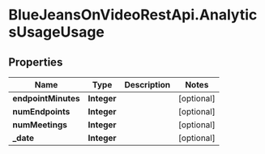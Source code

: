 # BlueJeansOnVideoRestApi.AnalyticsUsageUsage

## Properties
Name | Type | Description | Notes
------------ | ------------- | ------------- | -------------
**endpointMinutes** | **Integer** |  | [optional] 
**numEndpoints** | **Integer** |  | [optional] 
**numMeetings** | **Integer** |  | [optional] 
**_date** | **Integer** |  | [optional] 


